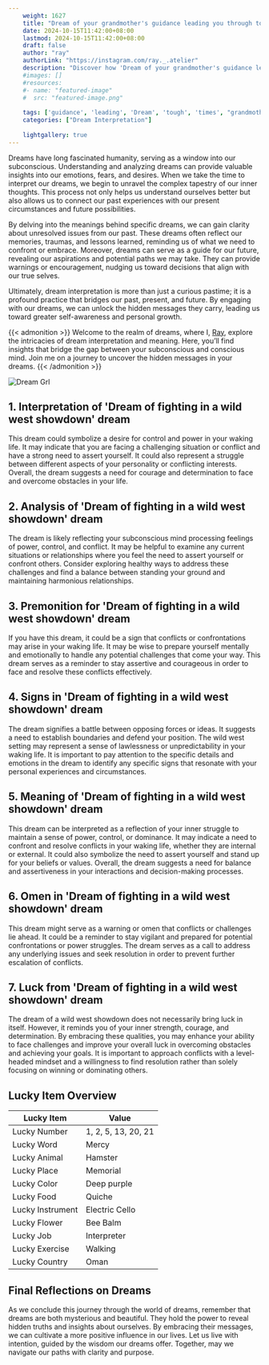 ```yaml
---
    weight: 1627
    title: "Dream of your grandmother's guidance leading you through tough times."  # Assuming 'title' column exists
    date: 2024-10-15T11:42:00+08:00
    lastmod: 2024-10-15T11:42:00+08:00
    draft: false
    author: "ray"
    authorLink: "https://instagram.com/ray._.atelier"
    description: "Discover how 'Dream of your grandmother's guidance leading you through tough times.' can interpret your future and uncover its significant meanings in your life."
    #images: []
    #resources:
    #- name: "featured-image"
    #  src: "featured-image.png"
    
    tags: ['guidance', 'leading', 'Dream', 'tough', 'times', "grandmother's", 'you']
    categories: ["Dream Interpretation"]
    
    lightgallery: true
---
```

    
Dreams have long fascinated humanity, serving as a window into our subconscious. Understanding and analyzing dreams can provide valuable insights into our emotions, fears, and desires. When we take the time to interpret our dreams, we begin to unravel the complex tapestry of our inner thoughts. This process not only helps us understand ourselves better but also allows us to connect our past experiences with our present circumstances and future possibilities.

By delving into the meanings behind specific dreams, we can gain clarity about unresolved issues from our past. These dreams often reflect our memories, traumas, and lessons learned, reminding us of what we need to confront or embrace. Moreover, dreams can serve as a guide for our future, revealing our aspirations and potential paths we may take. They can provide warnings or encouragement, nudging us toward decisions that align with our true selves.

Ultimately, dream interpretation is more than just a curious pastime; it is a profound practice that bridges our past, present, and future. By engaging with our dreams, we can unlock the hidden messages they carry, leading us toward greater self-awareness and personal growth.

{{< admonition >}}
Welcome to the realm of dreams, where I, [Ray](https://instagram.com/ray._.atelier), explore the intricacies of dream interpretation and meaning. Here, you’ll find insights that bridge the gap between your subconscious and conscious mind. Join me on a journey to uncover the hidden messages in your dreams.
{{< /admonition >}}

![Dream Grl](https://cdn.pixabay.com/photo/2017/11/02/03/35/gothic-2910057_1280.jpg "Dream Grl")

## 1. Interpretation of 'Dream of fighting in a wild west showdown' dream
 This dream could symbolize a desire for control and power in your waking life. It may indicate that you are facing a challenging situation or conflict and have a strong need to assert yourself. It could also represent a struggle between different aspects of your personality or conflicting interests. Overall, the dream suggests a need for courage and determination to face and overcome obstacles in your life.

## 2. Analysis of 'Dream of fighting in a wild west showdown' dream
 The dream is likely reflecting your subconscious mind processing feelings of power, control, and conflict. It may be helpful to examine any current situations or relationships where you feel the need to assert yourself or confront others. Consider exploring healthy ways to address these challenges and find a balance between standing your ground and maintaining harmonious relationships.

## 3. Premonition for 'Dream of fighting in a wild west showdown' dream
 If you have this dream, it could be a sign that conflicts or confrontations may arise in your waking life. It may be wise to prepare yourself mentally and emotionally to handle any potential challenges that come your way. This dream serves as a reminder to stay assertive and courageous in order to face and resolve these conflicts effectively.

## 4. Signs in 'Dream of fighting in a wild west showdown' dream
 The dream signifies a battle between opposing forces or ideas. It suggests a need to establish boundaries and defend your position. The wild west setting may represent a sense of lawlessness or unpredictability in your waking life. It is important to pay attention to the specific details and emotions in the dream to identify any specific signs that resonate with your personal experiences and circumstances.

## 5. Meaning of 'Dream of fighting in a wild west showdown' dream
 This dream can be interpreted as a reflection of your inner struggle to maintain a sense of power, control, or dominance. It may indicate a need to confront and resolve conflicts in your waking life, whether they are internal or external. It could also symbolize the need to assert yourself and stand up for your beliefs or values. Overall, the dream suggests a need for balance and assertiveness in your interactions and decision-making processes.

## 6. Omen in 'Dream of fighting in a wild west showdown' dream
 This dream might serve as a warning or omen that conflicts or challenges lie ahead. It could be a reminder to stay vigilant and prepared for potential confrontations or power struggles. The dream serves as a call to address any underlying issues and seek resolution in order to prevent further escalation of conflicts.

## 7. Luck from 'Dream of fighting in a wild west showdown' dream
 The dream of a wild west showdown does not necessarily bring luck in itself. However, it reminds you of your inner strength, courage, and determination. By embracing these qualities, you may enhance your ability to face challenges and improve your overall luck in overcoming obstacles and achieving your goals. It is important to approach conflicts with a level-headed mindset and a willingness to find resolution rather than solely focusing on winning or dominating others.

## Lucky Item Overview
| Lucky Item          | Value              |
|---------------|--------------------|
| Lucky Number        | 1, 2, 5, 13, 20, 21  |
| Lucky Word          | Mercy |
| Lucky Animal        | Hamster |
| Lucky Place         | Memorial     |
| Lucky Color         | Deep purple     |
| Lucky Food          | Quiche      |
| Lucky Instrument    | Electric Cello |
| Lucky Flower        | Bee Balm    |
| Lucky Job           | Interpreter       |
| Lucky Exercise      | Walking  |
| Lucky Country       | Oman    |


##  Final Reflections on Dreams

As we conclude this journey through the world of dreams, remember that dreams are both mysterious and beautiful. They hold the power to reveal hidden truths and insights about ourselves. By embracing their messages, we can cultivate a more positive influence in our lives. Let us live with intention, guided by the wisdom our dreams offer. Together, may we navigate our paths with clarity and purpose.
